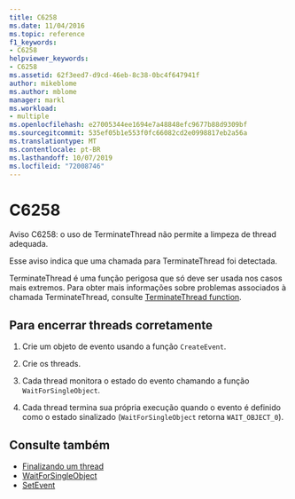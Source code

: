 ```yaml
---
title: C6258
ms.date: 11/04/2016
ms.topic: reference
f1_keywords:
- C6258
helpviewer_keywords:
- C6258
ms.assetid: 62f3eed7-d9cd-46eb-8c38-0bc4f647941f
author: mikeblome
ms.author: mblome
manager: markl
ms.workload:
- multiple
ms.openlocfilehash: e27005344ee1694e7a48848efc9677b88d9309bf
ms.sourcegitcommit: 535ef05b1e553f0fc66082cd2e0998817eb2a56a
ms.translationtype: MT
ms.contentlocale: pt-BR
ms.lasthandoff: 10/07/2019
ms.locfileid: "72008746"
---
```

# <a name="c6258"></a>C6258

Aviso C6258: o uso de TerminateThread não permite a limpeza de thread adequada.

Esse aviso indica que uma chamada para TerminateThread foi detectada.

TerminateThread é uma função perigosa que só deve ser usada nos casos mais extremos. Para obter mais informações sobre problemas associados à chamada TerminateThread, consulte [TerminateThread function](/windows/desktop/api/processthreadsapi/nf-processthreadsapi-terminatethread).

## <a name="to-properly-terminate-threads"></a>Para encerrar threads corretamente

1. Crie um objeto de evento usando a função `CreateEvent`.

2. Crie os threads.

3. Cada thread monitora o estado do evento chamando a função `WaitForSingleObject`.

4. Cada thread termina sua própria execução quando o evento é definido como o estado sinalizado (`WaitForSingleObject` retorna `WAIT_OBJECT_0`).

## <a name="see-also"></a>Consulte também

- [Finalizando um thread](http://go.microsoft.com/fwlink/?LinkId=150234)
- [WaitForSingleObject](http://go.microsoft.com/fwlink/?LinkId=150235)
- [SetEvent](http://go.microsoft.com/fwlink/?LinkId=150232)